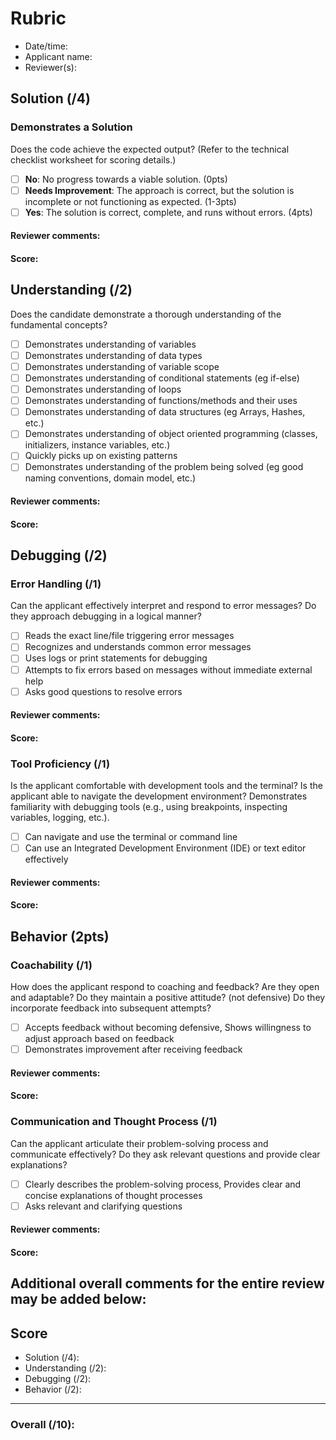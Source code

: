 # Rubric

- Date/time:
- Applicant name:
- Reviewer(s):

## Solution (/4)

### Demonstrates a Solution
Does the code achieve the expected output? (Refer to the technical checklist worksheet for scoring details.)

- [ ] **No**: No progress towards a viable solution. (0pts)
- [ ] **Needs Improvement**: The approach is correct, but the solution is incomplete or not functioning as expected. (1-3pts)
- [ ] **Yes**: The solution is correct, complete, and runs without errors. (4pts)

#### Reviewer comments: 

#### Score:

## Understanding (/2)
Does the candidate demonstrate a thorough understanding of the fundamental concepts?

- [ ] Demonstrates understanding of variables
- [ ] Demonstrates understanding of data types
- [ ] Demonstrates understanding of variable scope
- [ ] Demonstrates understanding of conditional statements (eg if-else)
- [ ] Demonstrates understanding of loops
- [ ] Demonstrates understanding of functions/methods and their uses
- [ ] Demonstrates understanding of data structures (eg Arrays, Hashes, etc.)
- [ ] Demonstrates understanding of object oriented programming (classes, initializers, instance variables, etc.)
- [ ] Quickly picks up on existing patterns
- [ ] Demonstrates understanding of the problem being solved (eg good naming conventions, domain model, etc.)

#### Reviewer comments: 

#### Score:

## Debugging (/2)

### Error Handling (/1)
Can the applicant effectively interpret and respond to error messages? Do they approach debugging in a logical manner?

- [ ] Reads the exact line/file triggering error messages
- [ ] Recognizes and understands common error messages
- [ ] Uses logs or print statements for debugging
- [ ] Attempts to fix errors based on messages without immediate external help
- [ ] Asks good questions to resolve errors

#### Reviewer comments:

#### Score: 

### Tool Proficiency (/1)
Is the applicant comfortable with development tools and the terminal? Is the applicant able to navigate the development environment?  Demonstrates familiarity with debugging tools (e.g., using breakpoints, inspecting variables, logging, etc.).

- [ ] Can navigate and use the terminal or command line
- [ ] Can use an Integrated Development Environment (IDE) or text editor effectively

#### Reviewer comments:

#### Score: 

## Behavior (2pts)

### Coachability (/1)
How does the applicant respond to coaching and feedback? Are they open and adaptable? Do they maintain a positive attitude? (not defensive) Do they incorporate feedback into subsequent attempts?

- [ ] Accepts feedback without becoming defensive, Shows willingness to adjust approach based on feedback
- [ ] Demonstrates improvement after receiving feedback

#### Reviewer comments: 

#### Score:

### Communication and Thought Process (/1)
Can the applicant articulate their problem-solving process and communicate effectively? Do they ask relevant questions and provide clear explanations?

- [ ] Clearly describes the problem-solving process, Provides clear and concise explanations of thought processes
- [ ] Asks relevant and clarifying questions

#### Reviewer comments: 

#### Score:

## Additional overall comments for the entire review may be added below:

## Score
- Solution (/4):
- Understanding (/2):
- Debugging (/2):
- Behavior (/2):
---
### Overall (/10):
